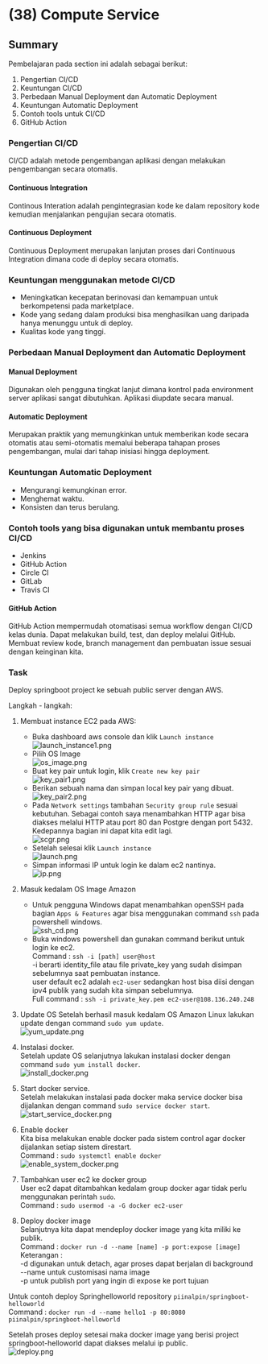 # (38) Compute Service
## Summary
Pembelajaran pada section ini adalah sebagai berikut:
1. Pengertian CI/CD
2. Keuntungan CI/CD
3. Perbedaan Manual Deployment dan Automatic Deployment
4. Keuntungan Automatic Deployment
5. Contoh tools untuk CI/CD
6. GitHub Action

### Pengertian CI/CD
CI/CD adalah metode pengembangan aplikasi dengan melakukan pengembangan secara otomatis.  

#### Continuous Integration
Continous Interation adalah pengintegrasian kode ke dalam repository kode kemudian menjalankan pengujian secara otomatis.

#### Continuous Deployment
Continuous Deployment merupakan lanjutan proses dari Continuous Integration dimana code di deploy secara otomatis.

### Keuntungan menggunakan metode CI/CD
- Meningkatkan kecepatan berinovasi dan kemampuan untuk berkompetensi pada marketplace.
- Kode yang sedang dalam produksi bisa menghasilkan uang daripada hanya menunggu untuk di deploy.
- Kualitas kode yang tinggi.

### Perbedaan Manual Deployment dan Automatic Deployment
#### Manual Deployment
Digunakan oleh pengguna tingkat lanjut dimana kontrol pada environment server aplikasi sangat dibutuhkan. Aplikasi diupdate secara manual. 
#### Automatic Deployment
Merupakan praktik yang memungkinkan untuk memberikan kode secara otomatis atau semi-otomatis memalui beberapa tahapan proses pengembangan, mulai dari tahap inisiasi hingga deployment.

### Keuntungan Automatic Deployment
- Mengurangi kemungkinan error.
- Menghemat waktu.
- Konsisten dan terus berulang.

### Contoh tools yang bisa digunakan untuk membantu proses CI/CD
- Jenkins
- GitHub Action
- Circle CI
- GitLab
- Travis CI

#### GitHub Action
GitHub Action mempermudah otomatisasi semua workflow dengan CI/CD kelas dunia. Dapat melakukan build, test, dan deploy melalui GitHub. Membuat review kode, branch management dan pembuatan issue sesuai dengan keinginan kita.


### Task
Deploy springboot project ke sebuah public server dengan AWS.

Langkah - langkah:
1. Membuat instance EC2 pada AWS:
    - Buka dashboard aws console dan klik `Launch instance`  
   ![launch_instance1.png](./screenshots/launch_instance1.PNG)  
    - Pilih OS Image  
   ![os_image.png](./screenshots/os_image.PNG)  
    - Buat key pair untuk login, klik `Create new key pair`  
   ![key_pair1.png](./screenshots/key_pair1.PNG)  
    - Berikan sebuah nama dan simpan local key pair yang dibuat.  
   ![key_pair2.png](./screenshots/key_pair2.PNG)  
    - Pada `Network settings` tambahan `Security group rule` sesuai kebutuhan. Sebagai contoh saya menambahkan HTTP agar bisa diakses melalui HTTP atau port 80 dan Postgre dengan port 5432. Kedepannya bagian ini dapat kita edit lagi.  
   ![scgr.png](./screenshots/security_group_rule.PNG)  
    - Setelah selesai klik `Launch instance`  
   ![launch.png](./screenshots/launch_instance2.PNG)  
    - Simpan informasi IP untuk login ke dalam ec2 nantinya.  
   ![ip.png](./screenshots/ip.PNG)  

2. Masuk kedalam OS Image Amazon  
   - Untuk pengguna Windows dapat menambahkan openSSH pada bagian `Apps & Features` agar bisa menggunakan command `ssh` pada powershell windows.  
   ![ssh_cd.png](./screenshots/ssh_cs.PNG)  
   - Buka windows powershell dan gunakan command berikut untuk login ke ec2.  
   Command : `ssh -i [path] user@host`  
   -i berarti identity_file atau file private_key yang sudah disimpan sebelumnya saat pembuatan instance.  
   user default ec2 adalah `ec2-user` sedangkan host bisa diisi dengan ipv4 publik yang sudah kita simpan sebelumnya.  
   Full command : `ssh -i private_key.pem ec2-user@108.136.240.248`

3. Update OS
Setelah berhasil masuk kedalam OS Amazon Linux lakukan update dengan command `sudo yum update`.  
![yum_update.png](./screenshots/yum_update.PNG)  
4. Instalasi docker.  
Setelah update OS selanjutnya lakukan instalasi docker dengan command `sudo yum install docker`.  
![install_docker.png](./screenshots/install_docker.PNG)  
5. Start docker service.  
Setelah melakukan instalasi pada docker maka service docker bisa dijalankan dengan command `sudo service docker start`.  
![start_service_docker.png](./screenshots/service_docker_start.PNG)  
6. Enable docker  
Kita bisa melakukan enable docker pada sistem control agar docker dijalankan setiap sistem direstart.  
Command : `sudo systemctl enable docker`  
![enable_system_docker.png](./screenshots/enable_system.PNG)  
7. Tambahkan user ec2 ke docker group  
User ec2 dapat ditambahkan kedalam group docker agar tidak perlu menggunakan perintah `sudo`.  
Command : `sudo usermod -a -G docker ec2-user`
8. Deploy docker image  
Selanjutnya kita dapat mendeploy docker image yang kita miliki ke publik.  
Command : `docker run -d --name [name] -p port:expose [image]`  
Keterangan :  
-d digunakan untuk detach, agar proses dapat berjalan di background  
--name untuk customisasi nama image  
-p untuk publish port yang ingin di expose ke port tujuan  

Untuk contoh deploy Springhelloworld repository `piinalpin/springboot-helloworld`  
Command : `docker run -d --name hello1 -p 80:8080 piinalpin/springboot-helloworld`

Setelah proses deploy setesai maka docker image yang berisi project springboot-helloworld dapat diakses melalui ip public.  
![deploy.png](./screenshots/publish1.PNG)  